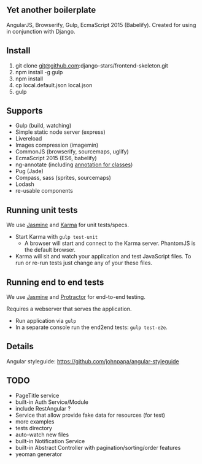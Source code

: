 
## Yet another boilerplate
AngularJS, Browserify, Gulp, EcmaScript 2015 (Babelify).
Created for using in conjunction with Django.

## Install

1. git clone git@github.com:django-stars/frontend-skeleton.git
2. npm install -g gulp
3. npm install
4. cp local.default.json local.json
5. gulp

## Supports

* Gulp (build, watching)
* Simple static node server (express)
* Livereload
* Images compression (imagemin)
* CommonJS (browserify, sourcemaps, uglify)
* EcmaScript 2015 (ES6, babelify)
* ng-annotate (including [annotation for classes](https://github.com/mchmielarski/babel-plugin-ng-annotate))
* Pug (Jade)
* Compass, sass (sprites, sourcemaps)
* Lodash
* re-usable components

## Running unit tests

We use [Jasmine](http://jasmine.github.io/) and [Karma](http://karma-runner.github.io/) for unit tests/specs.

- Start Karma with `gulp test-unit`
  - A browser will start and connect to the Karma server. PhantomJS is the default browser.
- Karma will sit and watch your application and test JavaScript files. To run or re-run tests just
  change any of your these files.

## Running end to end tests

We use [Jasmine](http://jasmine.github.io/) and [Protractor](https://angular.github.io/protractor/) for end-to-end testing.

Requires a webserver that serves the application.

- Run application via `gulp`
- In a separate console run the end2end tests: `gulp test-e2e`.

## Details

Angular styleguide: https://github.com/johnpapa/angular-styleguide

## TODO

* PageTitle service
* built-in Auth Service/Module
* include RestAngular ?
* Service that allow provide fake data for resources (for test)
* more examples
* tests directory
* auto-watch new files
* built-in Notification Service
* built-in Abstract Controller with pagination/sorting/order features
* yeoman generator

